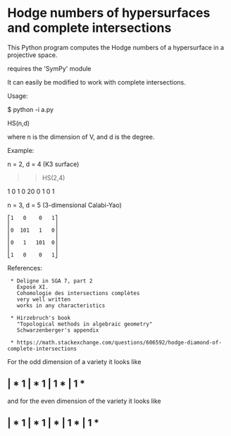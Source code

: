 # Hodge numbers of hypersurfaces and complete intersections

This Python program computes the Hodge numbers of a hypersurface in a projective space.

   requires the 'SymPy' module

 It can easily be modified to work with complete intersections.

 Usage:
 
  $ python -i a.py

   HS(n,d)

   where 
      n is the dimension of V, and 
      d is the degree.

   Example:

   n = 2, d = 4 (K3 surface)
   
   >> HS(2,4)

   1    0    1
   0    20   0
   1    0    1  


   n = 3, d = 5 (3-dimensional Calabi-Yao)

    ⎡1   0    0   1⎤
    ⎢              ⎥
    ⎢0  101   1   0⎥
    ⎢              ⎥
    ⎢0   1   101  0⎥
    ⎢              ⎥
    ⎣1   0    0   1⎦



 References:

     * Deligne in SGA 7, part 2
       Exposé XI. 
       Cohomologie des intersections complètes
       very well written
       works in any characteristics

     * Hirzebruch's book
       "Topological methods in algebraic geometry"
       Schwarzenberger's appendix

     * https://math.stackexchange.com/questions/606592/hodge-diamond-of-complete-intersections


 For the odd dimension of a variety it looks like

 |  *     1
 |    * 1
 |    1 *
 |  1     *
   ---------

 and for the even dimension of the variety it looks like


 |  *      1
 |    *  1
 |     * 
 |    1  *
 |  1      *
   ---------
          
